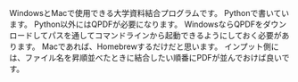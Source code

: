 WindowsとMacで使用できる大学資料結合プログラムです。
Pythonで書いています。
Python以外にはQPDFが必要になります。
WindowsならQPDFをダウンロードしてパスを通してコマンドラインから起動できるようにしておく必要があります。
Macであれば、Homebrewするだけだと思います。
インプット側には、ファイル名を昇順並べたときに結合したい順番にPDFが並んでおけば良いです。
